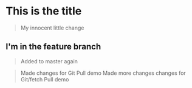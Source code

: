 # This is the title 

> My innocent little change

## I'm in the feature branch

> Added to master again

> Made changes for Git Pull demo
> Made  more changes changes for Git/fetch Pull demo
